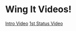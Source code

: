 # Wing It Videos!
[Intro Video](https://youtu.be/5P-Y-udy8_M)
[1st Status Video](https://youtu.be/-IJm1VuIY2c)